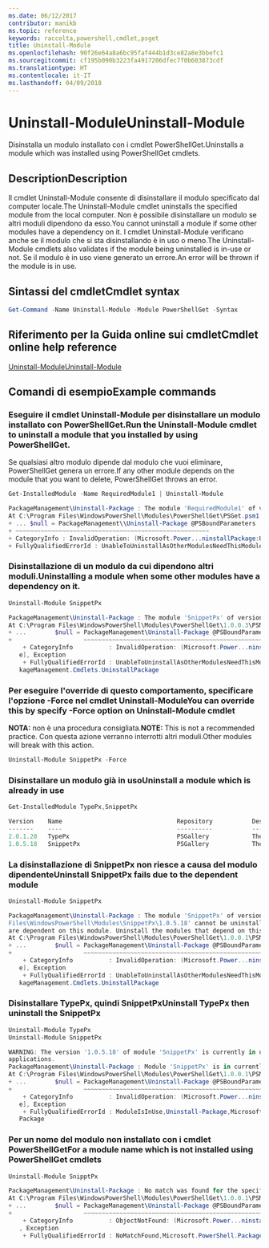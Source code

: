 ```yaml
---
ms.date: 06/12/2017
contributor: manikb
ms.topic: reference
keywords: raccolta,powershell,cmdlet,psget
title: Uninstall-Module
ms.openlocfilehash: 90f26e64a8a6bc95faf444b1d3ce82a8e3bbefc1
ms.sourcegitcommit: cf195b090b3223fa4917206dfec7f0b603873cdf
ms.translationtype: HT
ms.contentlocale: it-IT
ms.lasthandoff: 04/09/2018
---
```

# <a name="uninstall-module"></a><span data-ttu-id="8d845-103">Uninstall-Module</span><span class="sxs-lookup"><span data-stu-id="8d845-103">Uninstall-Module</span></span>

<span data-ttu-id="8d845-104">Disinstalla un modulo installato con i cmdlet PowerShellGet.</span><span class="sxs-lookup"><span data-stu-id="8d845-104">Uninstalls a module which was installed using PowerShellGet cmdlets.</span></span>

## <a name="description"></a><span data-ttu-id="8d845-105">Description</span><span class="sxs-lookup"><span data-stu-id="8d845-105">Description</span></span>

<span data-ttu-id="8d845-106">Il cmdlet Uninstall-Module consente di disinstallare il modulo specificato dal computer locale.</span><span class="sxs-lookup"><span data-stu-id="8d845-106">The Uninstall-Module cmdlet uninstalls the specified module from the local computer.</span></span>
<span data-ttu-id="8d845-107">Non è possibile disinstallare un modulo se altri moduli dipendono da esso.</span><span class="sxs-lookup"><span data-stu-id="8d845-107">You cannot uninstall a module if some other modules have a dependency on it.</span></span>
<span data-ttu-id="8d845-108">I cmdlet Uninstall-Module verificano anche se il modulo che si sta disinstallando è in uso o meno.</span><span class="sxs-lookup"><span data-stu-id="8d845-108">The Uninstall-Module cmdlets also validates if the module being uninstalled is in-use or not.</span></span> <span data-ttu-id="8d845-109">Se il modulo è in uso viene generato un errore.</span><span class="sxs-lookup"><span data-stu-id="8d845-109">An error will be thrown if the module is in use.</span></span>

## <a name="cmdlet-syntax"></a><span data-ttu-id="8d845-110">Sintassi del cmdlet</span><span class="sxs-lookup"><span data-stu-id="8d845-110">Cmdlet syntax</span></span>
```powershell
Get-Command -Name Uninstall-Module -Module PowerShellGet -Syntax
```

## <a name="cmdlet-online-help-reference"></a><span data-ttu-id="8d845-111">Riferimento per la Guida online sui cmdlet</span><span class="sxs-lookup"><span data-stu-id="8d845-111">Cmdlet online help reference</span></span>

[<span data-ttu-id="8d845-112">Uninstall-Module</span><span class="sxs-lookup"><span data-stu-id="8d845-112">Uninstall-Module</span></span>](http://go.microsoft.com/fwlink/?LinkId=526864)


## <a name="example-commands"></a><span data-ttu-id="8d845-113">Comandi di esempio</span><span class="sxs-lookup"><span data-stu-id="8d845-113">Example commands</span></span>

###  <a name="run-the-uninstall-module-cmdlet-to-uninstall-a-module-that-you-installed-by-using-powershellget"></a><span data-ttu-id="8d845-114">Eseguire il cmdlet Uninstall-Module per disinstallare un modulo installato con PowerShellGet.</span><span class="sxs-lookup"><span data-stu-id="8d845-114">Run the Uninstall-Module cmdlet to uninstall a module that you installed by using PowerShellGet.</span></span>
<span data-ttu-id="8d845-115">Se qualsiasi altro modulo dipende dal modulo che vuoi eliminare, PowerShellGet genera un errore.</span><span class="sxs-lookup"><span data-stu-id="8d845-115">If any other module depends on the module that you want to delete, PowerShellGet throws an error.</span></span>
```powershell
Get-InstalledModule -Name RequiredModule1 | Uninstall-Module

PackageManagement\Uninstall-Package : The module 'RequiredModule1' of version '2.5' in module base folder 'C:\Program Files\WindowsPowerShell\Modules\RequiredModule1\2.5' cannot be uninstalled, because one or more other modules 'ModuleWithDependencies2' are dependent on this module. Uninstall the modules that depend on this module before uninstalling module 'RequiredModule1'.
At C:\Program Files\WindowsPowerShell\Modules\PowerShellGet\PSGet.psm1:1303 char:25
+ ... $null = PackageManagement\\Uninstall-Package @PSBoundParameters
+ ~~~~~~~~~~~~~~~~~~~~~~~~~~~~~~~~~~~~~~~~~~~~~~~~~~~~~~
+ CategoryInfo : InvalidOperation: (Microsoft.Power...ninstallPackage:UninstallPackage) [Uninstall-Package], Exception
+ FullyQualifiedErrorId : UnableToUninstallAsOtherModulesNeedThisModule,Uninstall-Package,Microsoft.PowerShell.PackageManagement.Cmdlets.UninstallPackage
```

### <a name="uninstalling-a-module-when-some-other-modules-have-a-dependency-on-it"></a><span data-ttu-id="8d845-116">Disinstallazione di un modulo da cui dipendono altri moduli.</span><span class="sxs-lookup"><span data-stu-id="8d845-116">Uninstalling a module when some other modules have a dependency on it.</span></span>

```powershell
Uninstall-Module SnippetPx

PackageManagement\Uninstall-Package : The module 'SnippetPx' of version '1.0.5.18' in module base folder 'C:\ProgramFiles\WindowsPowerShell\Modules\SnippetPx\1.0.5.18' cannot be uninstalled, because one or more other modules 'TypePx' are dependent on this module. Uninstall the modules that depend on this module before uninstalling module 'SnippetPx'.
At C:\Program Files\WindowsPowerShell\Modules\PowerShellGet\1.0.0.3\PSModule.psm1:1803 char:21
+ ...        $null = PackageManagement\Uninstall-Package @PSBoundParameters
+                    ~~~~~~~~~~~~~~~~~~~~~~~~~~~~~~~~~~~~~~~~~~~~~~~~~~~~~~
    + CategoryInfo          : InvalidOperation: (Microsoft.Power...ninstallPackage:UninstallPackage) [Uninstall-Packag
   e], Exception
    + FullyQualifiedErrorId : UnableToUninstallAsOtherModulesNeedThisModule,Uninstall-Package,Microsoft.PowerShell.Pac
   kageManagement.Cmdlets.UninstallPackage
```

### <a name="you-can-override-this-by-specify--force-option-on-uninstall-module-cmdlet"></a><span data-ttu-id="8d845-117">Per eseguire l'override di questo comportamento, specificare l'opzione -Force nel cmdlet Uninstall-Module</span><span class="sxs-lookup"><span data-stu-id="8d845-117">You can override this by specify -Force option on Uninstall-Module cmdlet</span></span>
<span data-ttu-id="8d845-118">**NOTA:** non è una procedura consigliata.</span><span class="sxs-lookup"><span data-stu-id="8d845-118">**NOTE:** This is not a recommended practice.</span></span> <span data-ttu-id="8d845-119">Con questa azione verranno interrotti altri moduli.</span><span class="sxs-lookup"><span data-stu-id="8d845-119">Other modules will break with this action.</span></span>

```powershell
Uninstall-Module SnippetPx -Force
```

### <a name="uninstall-a-module-which-is-already-in-use"></a><span data-ttu-id="8d845-120">Disinstallare un modulo già in uso</span><span class="sxs-lookup"><span data-stu-id="8d845-120">Uninstall a module which is already in use</span></span>

```powershell
Get-InstalledModule TypePx,SnippetPx

Version    Name                                Repository           Description
-------    ----                                ----------           -----------
2.0.1.20   TypePx                              PSGallery            The TypePx module adds properties and methods to...
1.0.5.18   SnippetPx                           PSGallery            The SnippetPx module enhances the snippet experi...
```

### <a name="uninstall-snippetpx-fails-due-to-the-dependent-module"></a><span data-ttu-id="8d845-121">La disinstallazione di SnippetPx non riesce a causa del modulo dipendente</span><span class="sxs-lookup"><span data-stu-id="8d845-121">Uninstall SnippetPx fails due to the dependent module</span></span>

```powershell
Uninstall-Module SnippetPx

PackageManagement\Uninstall-Package : The module 'SnippetPx' of version '1.0.5.18' in module base folder 'C:\Program
Files\WindowsPowerShell\Modules\SnippetPx\1.0.5.18' cannot be uninstalled, because one or more other modules 'TypePx'
are dependent on this module. Uninstall the modules that depend on this module before uninstalling module 'SnippetPx'.
At C:\Program Files\WindowsPowerShell\Modules\PowerShellGet\1.0.0.1\PSModule.psm1:1914 char:21
+ ...        $null = PackageManagement\Uninstall-Package @PSBoundParameters
+                    ~~~~~~~~~~~~~~~~~~~~~~~~~~~~~~~~~~~~~~~~~~~~~~~~~~~~~~
    + CategoryInfo          : InvalidOperation: (Microsoft.Power...ninstallPackage:UninstallPackage) [Uninstall-Packag
   e], Exception
    + FullyQualifiedErrorId : UnableToUninstallAsOtherModulesNeedThisModule,Uninstall-Package,Microsoft.PowerShell.Pac
   kageManagement.Cmdlets.UninstallPackage
```

### <a name="uninstall-typepx-then-uninstall-the-snippetpx"></a><span data-ttu-id="8d845-122">Disinstallare TypePx, quindi SnippetPx</span><span class="sxs-lookup"><span data-stu-id="8d845-122">Uninstall TypePx then uninstall the SnippetPx</span></span>

```powershell
Uninstall-Module TypePx
Uninstall-Module SnippetPx

WARNING: The version '1.0.5.18' of module 'SnippetPx' is currently in use. Retry the operation after closing the
applications.
PackageManagement\Uninstall-Package : Module 'SnippetPx' is in currently in use.
At C:\Program Files\WindowsPowerShell\Modules\PowerShellGet\1.0.0.1\PSModule.psm1:1914 char:21
+ ...        $null = PackageManagement\Uninstall-Package @PSBoundParameters
+                    ~~~~~~~~~~~~~~~~~~~~~~~~~~~~~~~~~~~~~~~~~~~~~~~~~~~~~~
    + CategoryInfo          : InvalidOperation: (Microsoft.Power...ninstallPackage:UninstallPackage) [Uninstall-Packag
   e], Exception
    + FullyQualifiedErrorId : ModuleIsInUse,Uninstall-Package,Microsoft.PowerShell.PackageManagement.Cmdlets.Uninstall
   Package
```


### <a name="for-a-module-name-which-is-not-installed-using-powershellget-cmdlets"></a><span data-ttu-id="8d845-123">Per un nome del modulo non installato con i cmdlet PowerShellGet</span><span class="sxs-lookup"><span data-stu-id="8d845-123">For a module name which is not installed using PowerShellGet cmdlets</span></span>

```powershell
Uninstall-Module SnipptPx

PackageManagement\Uninstall-Package : No match was found for the specified search criteria and module names 'SnipptPx'.
At C:\Program Files\WindowsPowerShell\Modules\PowerShellGet\1.0.0.1\PSModule.psm1:1914 char:21
+ ...        $null = PackageManagement\Uninstall-Package @PSBoundParameters
+                    ~~~~~~~~~~~~~~~~~~~~~~~~~~~~~~~~~~~~~~~~~~~~~~~~~~~~~~
    + CategoryInfo          : ObjectNotFound: (Microsoft.Power...ninstallPackage:UninstallPackage) [Uninstall-Package]
   , Exception
    + FullyQualifiedErrorId : NoMatchFound,Microsoft.PowerShell.PackageManagement.Cmdlets.UninstallPackage
```